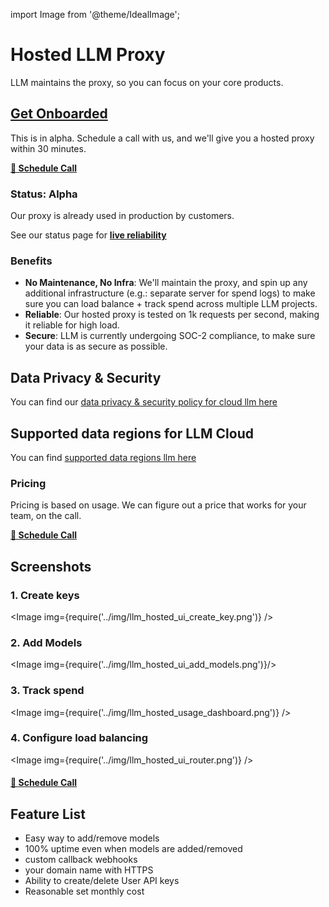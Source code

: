 import Image from '@theme/IdealImage';

# Hosted LLM Proxy

LLM maintains the proxy, so you can focus on your core products. 

## [**Get Onboarded**](https://calendly.com/d/4mp-gd3-k5k/llm-1-1-onboarding-chat)

This is in alpha. Schedule a call with us, and we'll give you a hosted proxy within 30 minutes. 

[**🚨 Schedule Call**](https://calendly.com/d/4mp-gd3-k5k/llm-1-1-onboarding-chat)

### **Status**: Alpha 

Our proxy is already used in production by customers. 

See our status page for [**live reliability**](https://status.llm.ai/)

### **Benefits**
- **No Maintenance, No Infra**: We'll maintain the proxy, and spin up any additional infrastructure (e.g.: separate server for spend logs) to make sure you can load balance + track spend across multiple LLM projects. 
- **Reliable**: Our hosted proxy is tested on 1k requests per second, making it reliable for high load.
- **Secure**: LLM is currently undergoing SOC-2 compliance, to make sure your data is as secure as possible.

## Data Privacy & Security

You can find our [data privacy & security policy for cloud llm here](../docs/data_security#llm-cloud)

## Supported data regions for LLM Cloud

You can find [supported data regions llm here](../docs/data_security#supported-data-regions-for-llm-cloud)

### Pricing

Pricing is based on usage. We can figure out a price that works for your team, on the call. 

[**🚨 Schedule Call**](https://calendly.com/d/4mp-gd3-k5k/llm-1-1-onboarding-chat)

## **Screenshots**

### 1. Create keys

<Image img={require('../img/llm_hosted_ui_create_key.png')} />

### 2. Add Models

<Image img={require('../img/llm_hosted_ui_add_models.png')}/>

### 3. Track spend 

<Image img={require('../img/llm_hosted_usage_dashboard.png')} />


### 4. Configure load balancing 

<Image img={require('../img/llm_hosted_ui_router.png')} />

#### [**🚨 Schedule Call**](https://calendly.com/d/4mp-gd3-k5k/llm-1-1-onboarding-chat)

## Feature List 

- Easy way to add/remove models
- 100% uptime even when models are added/removed
- custom callback webhooks
- your domain name with HTTPS
- Ability to create/delete User API keys
- Reasonable set monthly cost